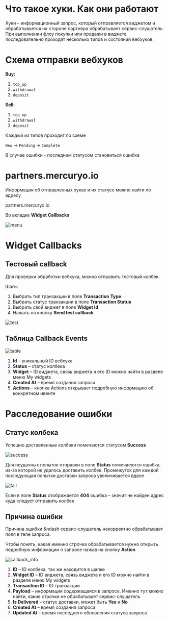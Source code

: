 # Что такое хуки. Как они работают
Хуки &ndash; информационный запрос, который отправляется виджетом и обрабатывается на стороне партнера обрабатывает сервис-слушатель. При выполнении флоу покупки или продажи в виджете последовательно проходят несколько типов и состояний вебхуков.

# Схема отправки вебхуков

**Buy:**

1. `top_up` 
2. `withdrawal`
3. `deposit`

**Sell:**

1. `top_up`
2. `withdrawal`
3. `deposit`

Каждый из типов проходит по схеме

`New` -> `Pending` -> `Complete`

В случае ошибки - последним статусом становиться ошибка

# partners.mercuryo.io

Информация об отправленных хуках и их статусе можно найти по адресу

partners.mercuryo.io

Во вкладке **Widget Callbacks**

![menu](menu_img)

# Widget Callbacks
## Тестовый callback

Для проверки обработки вебхука, можно отправить тестовый колбек.

Шаги:
1. Выбрать тип транзакции в поле **Transaction Type**
2. Выбрать статус транзакции в поле **Transaction Status**
3. Выбрать свой виджет в поле **Widget Id**
4. Нажать на кнопку **Send test callback**

![test](test_img)

## Таблица Callback Events

![table](table_img)

1. **Id** &ndash; уникальный ID вебхука
2. **Status** &ndash; статус колбека
3. **Widget** &ndash; ID виджета, связь виджета и его ID можно найти в разделе меню My widgets
4. **Created At** &ndash; время создания запроса
5. **Actions** &ndash; кнопка Actions открывает подробную информацию об конкретном ивенте

# Расследование ошибки
## Статус колбека

Успешно доставленные колбеки помечаются статусом **Success**

![success](success_img)

Для неудачных попыток отправки в поле **Status** помечаеются ошибка, из-за которой не удалось доставить колбек. Промежуток для каждой последующая попытки доставки запроса увеличивается вдвое

![fail](fail_img)

Если в поле **Status** отображается **404** ошибка &ndash; значит не найден адрес куда следует отправить колбек

## Причина ошибки

Причина ошибки &ndash сервис-слушатель некорректно обрабатывает поля в теле запроса.

Чтобы понять, какая именно строчка обрабатывается нужно открыть подробную информации о запросе нажав на кнопку **Action**

![callback_info](callback_info_img)

1. **ID** &ndash; ID колбека, так же находится в шапке 
2. **Widget ID** &ndash; ID виджета, связь виджета и его ID можно найти в разделе меню My widgets
3. **Transaction ID** &ndash; ID транзакции
4. **Payload** &ndash; информация содержащаяся в запросе. Именно тут можно найти, какие строчки не обрабатывает сервис-слушатель
5. **Is Delivered** &ndash; статус доставки, может быть **Yes** и **No**
6. **Created At** &ndash; время создания запроса
7. **Updated At** &ndash; время последнего обновления статуса запроса
